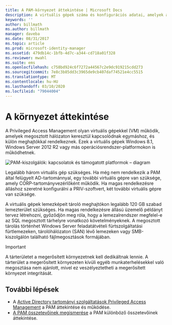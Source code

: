 ```yaml
---
title: A PAM-környezet áttekintése | Microsoft Docs
description: A virtuális gépek száma és konfigurációs adatai, amelyek a Privileged Access Management sikeres üzembe helyezéséhez szükségesek
keywords: ''
author: billmath
ms.author: billmath
manager: daveba
ms.date: 08/31/2017
ms.topic: article
ms.prod: microsoft-identity-manager
ms.assetid: 479db14c-1bfb-4d7c-a344-cd718a01f328
ms.reviewer: mwahl
ms.suite: ems
ms.openlocfilehash: c758bd924c6f7272a44567c2e9dc919215cdd273
ms.sourcegitcommit: 7e8c3b85dd3c3965de9cb407daf74521e4cc5515
ms.translationtype: MT
ms.contentlocale: hu-HU
ms.lasthandoff: 03/10/2020
ms.locfileid: "79044004"
---
```

# <a name="environment-overview"></a>A környezet áttekintése

A Privileged Access Management olyan virtuális gépekkel (VM) működik, amelyek megosztott hálózaton keresztül kapcsolódnak egymáshoz, és külön meghajtókkal rendelkeznek. Ezek a virtuális gépek Windows 8.1, Windows Server 2012 R2 vagy más operációsrendszer-platformokon is működhetnek.

![PAM-kiszolgálók: kapcsolatok és támogatott platformok – diagram](media/pam-test-lab-architecture.png)

Legalább három virtuális gép szükséges.  Ha még nem rendelkezik a PAM által felügyelt AD-tartománnyal, egy további virtuális gépre van szüksége, amely CORP-tartományvezérlőként működik.  Ha magas rendelkezésre álláshoz szeretné konfigurálni a PRIV-szoftvert, két további virtuális gépre van szüksége.

A virtuális gépek lemezképeit tároló meghajtókon legalább 120 GB szabad lemezterület szükséges.  Ha magas rendelkezésre állású üzemelő példányt tervez létrehozni, győződjön meg róla, hogy a lemezalrendszer megfelel-e az SQL megosztott tárhelyre vonatkozó követelményeknek.  A megosztott tárolás történhet Windows Server feladatátvételi fürtszolgáltatási fürtlemezeken, tárolóhálózaton (SAN) lévő lemezeken vagy SMB-kiszolgálón található fájlmegosztások formájában.

> [!IMPORTANT]
> A tárterületet a megerősített környezetnek kell dedikáltnak lennie. A tárterület a megerősített környezeten kívüli egyéb munkaterhelésekkel való megosztása nem ajánlott, mivel ez veszélyeztetheti a megerősített környezet integritását.

## <a name="next-steps"></a>További lépések

- A [Active Directory tartományi szolgáltatások Privileged Access Management](privileged-identity-management-for-active-directory-domain-services.md) a PAM áttekintése és működése.
- [A PAM összetevőinek megismerése](principles-of-operation.md) a PAM különböző összetevőinek áttekintése.

